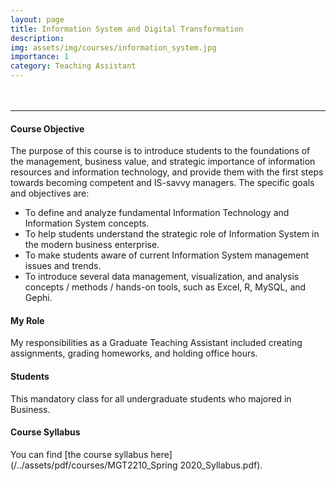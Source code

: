 ```yaml
---
layout: page
title: Information System and Digital Transformation
description:
img: assets/img/courses/information_system.jpg
importance: 1
category: Teaching Assistant
---
```


<hr style="margin-top: 3rem"/>

#### Course Objective
The purpose of this course is to introduce students to the foundations of the management, business value, and strategic importance of information resources and information technology, and provide them with the first steps towards becoming competent and IS-savvy managers. The specific goals and objectives are:
- To define and analyze fundamental Information Technology and Information System concepts.
- To help students understand the strategic role of Information System in the modern business enterprise.
- To make students aware of current Information System management issues and trends.
- To introduce several data management, visualization, and analysis concepts / methods / hands-on tools, such as Excel, R, MySQL, and Gephi.

#### My Role
My responsibilities as a Graduate Teaching Assistant included creating assignments, grading homeworks, and holding office hours.

#### Students
This mandatory class for all undergraduate students who majored in Business.

#### Course Syllabus
You can find [the course syllabus here](/../assets/pdf/courses/MGT2210_Spring 2020_Syllabus.pdf).
